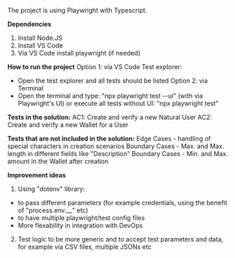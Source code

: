 The project is using Playwright with Typescript.

**Dependencies**
1. Install Node.JS
2. Install VS Code
3. Via VS Code install playwright (if needed)

**How to run the project**
Option 1: via VS Code Test explorer:
* Open the test explorer and all tests should be listed
Option 2: via Terminal
* Open the terminal and type: "npx playwright test --ui" (with via Playwright's UI) or execute all tests without UI: "npx playwright test"

**Tests in the solution:**
AC1: Create and verify a new Natural User
AC2: Create and verify a new Wallet for a User

**Tests that are not included in the solution:**
Edge Cases - handling of special characters in creation scenarios
Boundary Cases - Max. and Max. length in different fields like "Description"
Boundary Cases - Min. and Max. amount in the Wallet after creation

**Improvement ideas**
1. Using "dotenv" library:
* to pass different parameters (for example credentials, using the benefit of "process.env.__" etc)
* to have multiple playwright/test config files
* More flexability in integration with DevOps
2. Test logic to be more generic and to accept test parameters and data, for example via CSV files, multiple JSONs etc
